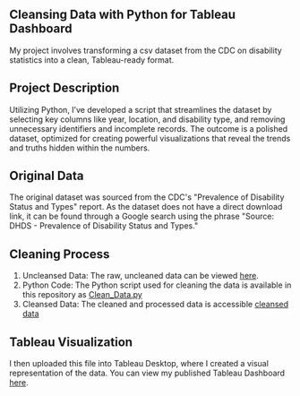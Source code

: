 ## Cleansing Data with Python for Tableau Dashboard
My project involves transforming a csv dataset from the CDC on disability statistics into a clean, Tableau-ready format.

## Project Description
Utilizing Python, I’ve developed a script that streamlines the dataset by selecting key columns like year, location, and disability type, and removing unnecessary identifiers and incomplete records. The outcome is a polished dataset, optimized for creating powerful visualizations that reveal the trends and truths hidden within the numbers.

## Original Data
The original dataset was sourced from the CDC's "Prevalence of Disability Status and Types" report. As the dataset does not have a direct download link, it can be found through a Google search using the phrase "Source: DHDS - Prevalence of Disability Status and Types."

## Cleaning Process
1. Uncleansed Data: The raw, uncleaned data can be viewed [here](https://github.com/catliugit/cleaning_data_with_python/blob/main/input_data/DHDS_-_Prevalence_of_Disability_Status_and_Types_20240721.csv).
2. Python Code: The Python script used for cleaning the data is available in this repository as [Clean_Data.py](https://github.com/catliugit/cleaning_data_with_python/blob/main/src/clean_data.py)
3. Cleansed Data: The cleaned and processed data is accessible [cleansed data](https://github.com/catliugit/cleaning_data_with_python/blob/main/output_data/disability_data_clean.csv) 

## Tableau Visualization
I then uploaded this file into Tableau Desktop, where I created a visual representation of the data. You can view my published Tableau Dashboard [here](https://public.tableau.com/app/profile/catliuvisuals/viz/DisabilitiesintheU_S_2016-2022/DisabilitiesintheU_S_2016-2022).


